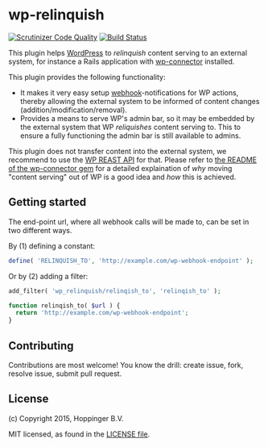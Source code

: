 wp-relinquish
=============

[![Scrutinizer Code Quality](https://scrutinizer-ci.com/g/hoppinger/wp-relinquish/badges/quality-score.png?b=master)](https://scrutinizer-ci.com/g/hoppinger/wp-relinquish/?branch=master)
[![Build Status](https://scrutinizer-ci.com/g/hoppinger/wp-relinquish/badges/build.png?b=master)](https://scrutinizer-ci.com/g/hoppinger/wp-relinquish/build-status/master)

This plugin helps [WordPress](http://wordpress.org) to *relinquish* content serving to an external system, for instance a Rails application with [wp-connector](https://github.com/wponrails/wp-connector) installed.

This plugin provides the following functionality:

* It makes it very easy setup [webhook](http://en.wikipedia.org/wiki/Webhook)-notifications for WP actions, thereby allowing the external system to be informed of content changes (addition/modification/removal).
* Provides a means to serve WP's admin bar, so it may be embedded by the external system that WP *reliquishes* content serving to. This to ensure a fully functioning the admin bar is still available to admins.

This plugin does not transfer content into the external system, we recommend to use the [WP REAST API](http://wp-api.org/) for that. Please refer to [the README of the wp-connector gem](https://github.com/wponrails/wp-connector/blob/master/README.md) for a detailed explaination of *why* moving "content serving" out of WP is a good idea and *how* this is achieved.


## Getting started

The end-point url, where all webhook calls will be made to, can be set in two different ways.

By (1) defining a constant:

```php
define( 'RELINQUISH_TO', 'http://example.com/wp-webhook-endpoint' );
```

Or by (2) adding a filter:

```php
add_filter( 'wp_relinquish/relinqish_to', 'relinqish_to' );

function relinqish_to( $url ) {
  return 'http://example.com/wp-webhook-endpoint';
}
```


## Contributing

Contributions are most welcome! You know the drill: create issue, fork, resolve issue, submit pull request.


## License

(c) Copyright 2015, Hoppinger B.V.

MIT licensed, as found in the [LICENSE file](https://github.com/wponrails/wp-relinquish/blob/master/LICENSE).

